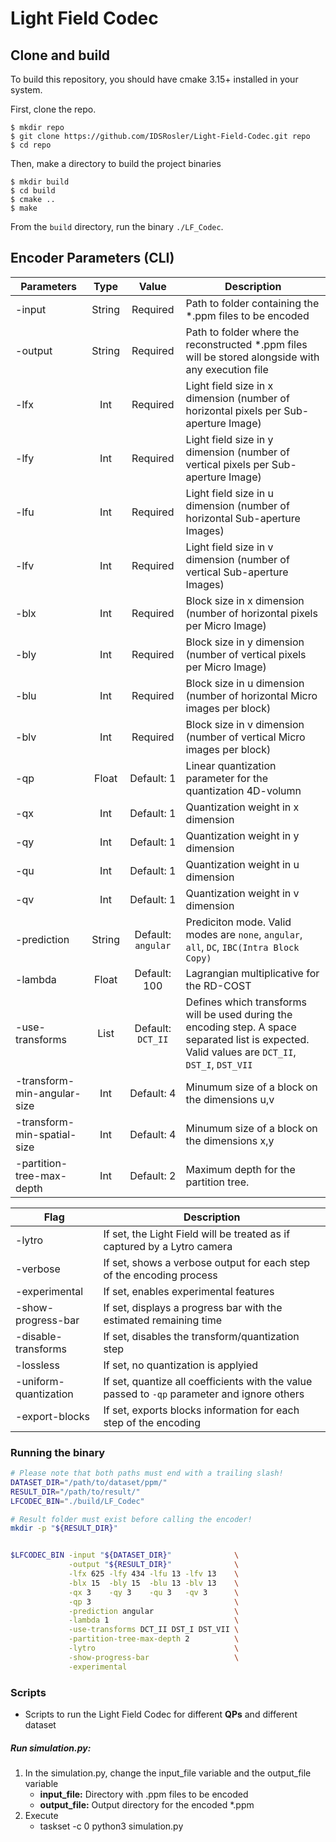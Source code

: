 # Light Field Codec

## Clone and build
To build this repository, you should have cmake 3.15+ installed in your system.

First, clone the repo.

```
$ mkdir repo
$ git clone https://github.com/IDSRosler/Light-Field-Codec.git repo
$ cd repo
```

Then, make a directory to build the project binaries

```
$ mkdir build
$ cd build
$ cmake ..
$ make 
```

From the `build` directory, run the binary `./LF_Codec`.


## Encoder Parameters (CLI)
| Parameters                  | Type      | Value | Description |
|-----------------------------|:---------:|:------:|-------------|
| -input                      | String    | Required | Path to folder containing the *.ppm files to be encoded |
| -output                     | String    | Required | Path to folder where the reconstructed *.ppm files will be stored alongside with any execution file|
| -lfx                        | Int       | Required | Light field size in x dimension (number of horizontal pixels per Sub-aperture Image)
| -lfy                        | Int       | Required | Light field size in y dimension (number of vertical pixels per Sub-aperture Image)
| -lfu                        | Int       | Required | Light field size in u dimension (number of horizontal Sub-aperture Images)
| -lfv                        | Int       | Required | Light field size in v dimension (number of vertical Sub-aperture Images)
| -blx                        | Int       | Required | Block size in x dimension (number of horizontal pixels per Micro Image)
| -bly                        | Int       | Required | Block size in y dimension (number of vertical pixels per Micro Image)
| -blu                        | Int       | Required | Block size in u dimension (number of horizontal Micro images per block)
| -blv                        | Int       | Required | Block size in v dimension (number of vertical Micro images per block)
| -qp                         | Float     | Default: 1 | Linear quantization parameter for the quantization 4D-volumn
| -qx                         | Int       | Default: 1 | Quantization weight in x dimension
| -qy                         | Int       | Default: 1 | Quantization weight in y dimension
| -qu                         | Int       | Default: 1 | Quantization weight in u dimension
| -qv                         | Int       | Default: 1 | Quantization weight in v dimension
| -prediction                 | String    | Default: `angular` | Prediciton mode. Valid modes are `none`, `angular`, `all`, `DC`, `IBC(Intra Block Copy)`
| -lambda                     | Float     | Default: 100 | Lagrangian multiplicative for the RD-COST 
| -use-transforms             | List      | Default: `DCT_II` | Defines which transforms will be used during the encoding step. A space separated list is expected. Valid values are `DCT_II`, `DST_I`, `DST_VII`
| -transform-min-angular-size | Int       | Default: 4| Minumum size of a block on the dimensions u,v
| -transform-min-spatial-size | Int       | Default: 4| Minumum size of a block on the dimensions x,y
| -partition-tree-max-depth   | Int       | Default: 2| Maximum depth for the partition tree. 

| Flag                  | Description |
|-----------------------|-------------|
| -lytro                | If set, the Light Field will be treated as if captured by a Lytro camera
| -verbose              | If set, shows a verbose output for each step of the encoding process
| -experimental         | If set, enables experimental features
| -show-progress-bar    | If set, displays a progress bar with the estimated remaining time
| -disable-transforms   | If set, disables the transform/quantization step
| -lossless             | If set, no quantization is applyied
| -uniform-quantization | If set, quantize all coefficients with the value passed to `-qp` parameter and ignore others
| -export-blocks        | If set, exports blocks information for each step of the encoding




### Running the binary
```bash
# Please note that both paths must end with a trailing slash!
DATASET_DIR="/path/to/dataset/ppm/"
RESULT_DIR="/path/to/result/"
LFCODEC_BIN="./build/LF_Codec"

# Result folder must exist before calling the encoder!
mkdir -p "${RESULT_DIR}"


$LFCODEC_BIN -input "${DATASET_DIR}"              \
             -output "${RESULT_DIR}"              \
             -lfx 625 -lfy 434 -lfu 13 -lfv 13    \
             -blx 15  -bly 15  -blu 13 -blv 13    \
             -qx 3    -qy 3    -qu 3   -qv 3      \
             -qp 3                                \
             -prediction angular                  \
             -lambda 1                            \
             -use-transforms DCT_II DST_I DST_VII \
             -partition-tree-max-depth 2          \
             -lytro                               \
             -show-progress-bar                   \
             -experimental

```





<!-- Maybe remove this part?  -->
### Scripts 
- Scripts to run the Light Field Codec for different **QPs** and different dataset
##### Run simulation.py:
1. In the simulation.py, change the input_file variable and the output_file variable
    - **input_file:** Directory with .ppm files to be encoded
    - **output_file:** Output directory for the encoded *.ppm
2. Execute
    - taskset -c 0 python3 simulation.py


